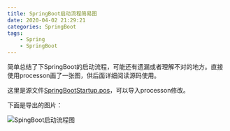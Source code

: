 ```yaml
---
title: SpringBoot启动流程简易图
date: 2020-04-02 21:29:21
categories: SpringBoot
tags: 
	- Spring
	- SpringBoot
---
```


简单总结了下SpringBoot的启动流程，可能还有遗漏或者理解不对的地方。直接使用processon画了一张图，供后面详细阅读源码使用。

<!--more-->

这里是源文件[SpringBootStartup.pos](SpringBootStartup.pos)，可以导入processon修改。

下面是导出的图片：

![SpingBoot启动流程图](SpringBootStartup.png)

